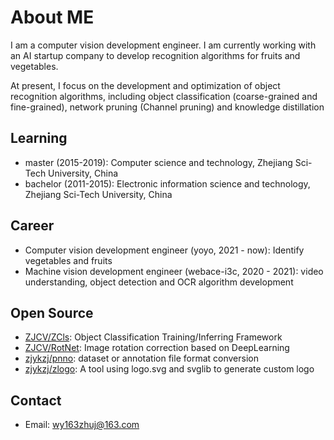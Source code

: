 
# About ME

I am a computer vision development engineer. I am currently working with an AI startup company to develop recognition algorithms for fruits and vegetables.

At present,  I focus on the development and optimization of object recognition algorithms, including object classification (coarse-grained and fine-grained), network pruning (Channel pruning) and knowledge distillation

## Learning

* master (2015-2019):  Computer science and technology, Zhejiang Sci-Tech University, China
* bachelor (2011-2015): Electronic information science and technology, Zhejiang Sci-Tech University, China

## Career

* Computer vision development engineer (yoyo, 2021 - now): Identify vegetables and fruits
* Machine vision development engineer (webace-i3c, 2020 - 2021): video understanding, object detection and OCR algorithm development

## Open Source

* [ ZJCV/ZCls](https://github.com/ZJCV/ZCls): Object Classification Training/Inferring Framework 
* [ ZJCV/RotNet](https://github.com/ZJCV/RotNet): Image rotation correction based on DeepLearning
* [ zjykzj/pnno](https://github.com/zjykzj/pnno): dataset or annotation file format conversion 
* [ zjykzj/zlogo](https://github.com/zjykzj/zlogo): A tool using logo.svg and svglib to generate custom logo 

## Contact

* Email: wy163zhuj@163.com